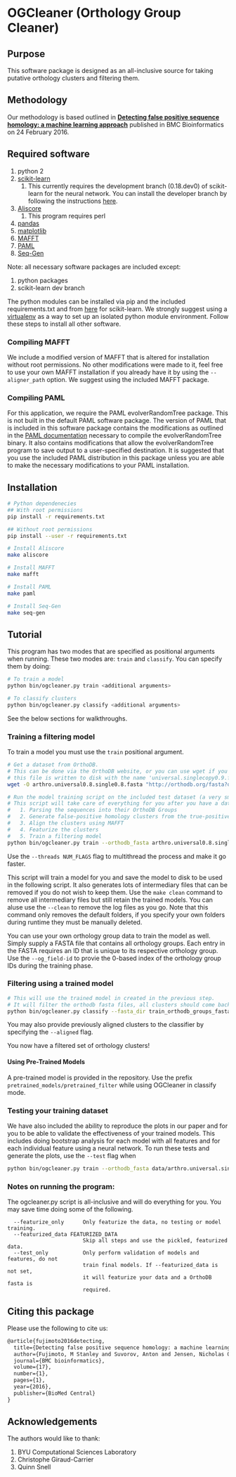 # OGCleaner (Orthology Group Cleaner)

## Purpose

This software package is designed as an all-inclusive source for taking putative orthology clusters and filtering them.

## Methodology

Our methodology is based outlined in [**Detecting false positive sequence homology: a machine learning approach**](http://bmcbioinformatics.biomedcentral.com/articles/10.1186/s12859-016-0955-3) published in BMC Bioinformatics on 24 February 2016.

## Required software

1. python 2
1. [scikit-learn](https://github.com/scikit-learn/scikit-learn)
    1. This currently requires the development branch (0.18.dev0) of scikit-learn for the neural network. You can install the developer branch by following the instructions [here](https://github.com/scikit-learn/scikit-learn).
1. [Aliscore](https://www.zfmk.de/en/research/research-centres-and-groups/aliscore)
   1. This program requires perl
1. [pandas](http://pandas.pydata.org/)
1. [matplotlib](http://matplotlib.org/)
1. [MAFFT](http://mafft.cbrc.jp/alignment/software/)
1. [PAML](http://abacus.gene.ucl.ac.uk/software/paml.html)
1. [Seq-Gen](http://tree.bio.ed.ac.uk/software/seqgen/)

Note: all necessary software packages are included except:

1. python packages
1. scikit-learn dev branch

The python modules can be installed via pip and the included requirements.txt and from [here](https://github.com/scikit-learn/scikit-learn) for scikit-learn.
We strongly suggest using a [virtualenv](https://virtualenv.pypa.io/en/stable/) as a way to set up an isolated python module environment.
Follow these steps to install all other software.

### Compiling MAFFT
We include a modified version of MAFFT that is altered for installation without root permissions.
No other modifications were made to it, feel free to use your own MAFFT installation if you already have it by using the ```--aligner_path``` option.
We suggest using the included MAFFT package.

### Compiling PAML
For this application, we require the PAML evolverRandomTree package.
This is not built in the default PAML software package.
The version of PAML that is included in this software package contains the modifications as outlined in the [PAML documentation](http://www.molecularevolution.org/molevolfiles/paml/pamlDOC.pdf) necessary to compile the evolverRandomTree binary.
It also contains modifications that allow the evolverRandomTree program to save output to a user-specified destination.
It is suggested that you use the included PAML distribution in this package unless you are able to make the necessary modifications to your PAML installation.

## Installation

```bash
# Python dependenecies
## With root permissions
pip install -r requirements.txt

## Without root permissions
pip install --user -r requirements.txt

# Install Aliscore
make aliscore

# Install MAFFT
make mafft

# Install PAML
make paml

# Install Seq-Gen
make seq-gen
```

## Tutorial

This program has two modes that are specified as positional arguments when running.
These two modes are: ```train``` and ```classify```.
You can specify them by doing:

```bash
# To train a model
python bin/ogcleaner.py train <additional arguments>

# To classify clusters
python bin/ogcleaner.py classify <additional arguments>
```

See the below sections for walkthroughs.


### Training a filtering model

To train a model you must use the ```train``` positional argument.

```bash
# Get a dataset from OrthoDB.
# This can be done via the OrthoDB website, or you can use wget if you want to query their APIs directly as shownn below
# this file is written to disk with the name 'universal.singlecopy0.9.fasta' as seen in the wget options
wget -O arthro.universal0.8.single0.8.fasta "http://orthodb.org/fasta?query=&level=6656&species=6656&universal=0.8&singlecopy=0.8&limit=100000"

# Run the model training script on the included test dataset (a very small subset of OrthoDB data)
# This script will take care of everything for you after you have a dataset from OrthoDB, includeing:
#   1. Parsing the sequences into their OrthoDB Groups
#   2. Generate false-positive homology clusters from the true-positive homology clusters
#   3. Align the clusters using MAFFT
#   4. Featurize the clusters
#   5. Train a filtering model
python bin/ogcleaner.py train --orthodb_fasta arthro.universal0.8.single0.8.fasta
```

Use the ```--threads NUM_FLAGS``` flag to multithread the process and make it go faster.

This script will train a model for you and save the model to disk to be used in the following script.
It also generates lots of intermediary files that can be removed if you do not wish to keep them.
Use the ```make clean``` command to remove all intermediary files but still retain the trained models.
You can aluse use the ```--clean``` to remove the log files as you go.
Note that this command only removes the default folders, if you specify your own folders during runtime they must be manually deleted.

You can use your own orthology group data to train the model as well.
Simply supply a FASTA file that contains all orthology groups.
Each entry in the FASTA requires an ID that is unique to its respective orthology group.
Use the ```--og_field-id``` to provie the 0-based index of the orthology group IDs during the training phase.

### Filtering using a trained model

```bash
# This will use the trained model in created in the previous step.
# It will filter the orthodb fasta files, all clusters should come back as H (homology clusters).
python bin/ogcleaner.py classify --fasta_dir train_orthodb_groups_fasta/ --model trained_model/filter --threads 10
```

You may also provide previously aligned clusters to the classifier by specifying the ```--aligned``` flag.

You now have a filtered set of orthology clusters!

#### Using Pre-Trained Models

A pre-trained model is provided in the repository.
Use the prefix ```pretrained_models/pretrained_filter``` while using OGCleaner in classify mode.

### Testing your training dataset

We have also included the ability to reproduce the plots in our paper and for you to be able to validate the effectiveness of your trained models.
This includes doing bootstrap analysis for each model with all features and for each individual feature using a neural network.
To run these tests and generate the plots, use the ```--test``` flag when

```bash
python bin/ogcleaner.py train --orthodb_fasta data/arthro.universal.singlecopy0.9.fasta --test
```

### Notes on running the program:

The ogcleaner.py script is all-inclusive and will do everything for you.
You may save time doing some of the following.

```
  --featurize_only      Only featurize the data, no testing or model training.
  --featurized_data FEATURIZED_DATA
                        Skip all steps and use the pickled, featurized data.
  --test_only           Only perform validation of models and features, do not
                        train final models. If --featurized_data is not set,
                        it will featurize your data and a OrthoDB fasta is
                        required.
```

## Citing this package

Please use the following to cite us:

```tex
@article{fujimoto2016detecting,
  title={Detecting false positive sequence homology: a machine learning approach},
  author={Fujimoto, M Stanley and Suvorov, Anton and Jensen, Nicholas O and Clement, Mark J and Bybee, Seth M},
  journal={BMC bioinformatics},
  volume={17},
  number={1},
  pages={1},
  year={2016},
  publisher={BioMed Central}
}
```

## Acknowledgements

The authors would like to thank:

1. BYU Computational Sciences Laboratory
1. Christophe Giraud-Carrier
1. Quinn Snell
